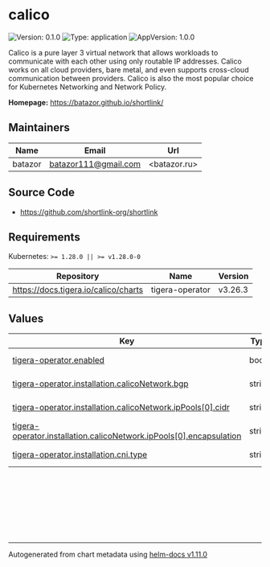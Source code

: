 # calico

![Version: 0.1.0](https://img.shields.io/badge/Version-0.1.0-informational?style=flat-square) ![Type: application](https://img.shields.io/badge/Type-application-informational?style=flat-square) ![AppVersion: 1.0.0](https://img.shields.io/badge/AppVersion-1.0.0-informational?style=flat-square)

Calico is a pure layer 3 virtual network that allows workloads to communicate with each other using only routable IP addresses.
Calico works on all cloud providers, bare metal, and even supports cross-cloud communication between providers.
Calico is also the most popular choice for Kubernetes Networking and Network Policy.

**Homepage:** <https://batazor.github.io/shortlink/>

## Maintainers

| Name | Email | Url |
| ---- | ------ | --- |
| batazor | <batazor111@gmail.com> | <batazor.ru> |

## Source Code

* <https://github.com/shortlink-org/shortlink>

## Requirements

Kubernetes: `>= 1.28.0 || >= v1.28.0-0`

| Repository | Name | Version |
|------------|------|---------|
| https://docs.tigera.io/calico/charts | tigera-operator | v3.26.3 |

## Values

<table height="400px" >
	<thead>
		<th>Key</th>
		<th>Type</th>
		<th>Default</th>
		<th>Description</th>
	</thead>
	<tbody>
		<tr>
			<td id="tigera-operator--enabled"><a href="./values.yaml#L6">tigera-operator.enabled</a></td>
			<td>
bool
</td>
			<td>
				<div style="max-width: 300px;">
<pre lang="json">
true
</pre>
</div>
			</td>
			<td></td>
		</tr>
		<tr>
			<td id="tigera-operator--installation--calicoNetwork--bgp"><a href="./values.yaml#L12">tigera-operator.installation.calicoNetwork.bgp</a></td>
			<td>
string
</td>
			<td>
				<div style="max-width: 300px;">
<pre lang="json">
"Disabled"
</pre>
</div>
			</td>
			<td></td>
		</tr>
		<tr>
			<td id="tigera-operator--installation--calicoNetwork--ipPools[0]--cidr"><a href="./values.yaml#L14">tigera-operator.installation.calicoNetwork.ipPools[0].cidr</a></td>
			<td>
string
</td>
			<td>
				<div style="max-width: 300px;">
<pre lang="json">
"10.244.0.0/16"
</pre>
</div>
			</td>
			<td></td>
		</tr>
		<tr>
			<td id="tigera-operator--installation--calicoNetwork--ipPools[0]--encapsulation"><a href="./values.yaml#L15">tigera-operator.installation.calicoNetwork.ipPools[0].encapsulation</a></td>
			<td>
string
</td>
			<td>
				<div style="max-width: 300px;">
<pre lang="json">
"VXLAN"
</pre>
</div>
			</td>
			<td></td>
		</tr>
		<tr>
			<td id="tigera-operator--installation--cni--type"><a href="./values.yaml#L10">tigera-operator.installation.cni.type</a></td>
			<td>
string
</td>
			<td>
				<div style="max-width: 300px;">
<pre lang="json">
"Calico"
</pre>
</div>
			</td>
			<td></td>
		</tr>
	</tbody>
</table>

----------------------------------------------
Autogenerated from chart metadata using [helm-docs v1.11.0](https://github.com/norwoodj/helm-docs/releases/v1.11.0)
